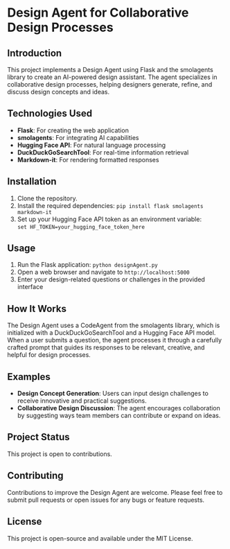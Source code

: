 # Design Agent for Collaborative Design Processes

## Introduction

This project implements a Design Agent using Flask and the smolagents library to create an AI-powered design assistant. The agent specializes in collaborative design processes, helping designers generate, refine, and discuss design concepts and ideas.

## Technologies Used

- **Flask**: For creating the web application
- **smolagents**: For integrating AI capabilities
- **Hugging Face API**: For natural language processing
- **DuckDuckGoSearchTool**: For real-time information retrieval
- **Markdown-it**: For rendering formatted responses

## Installation

1. Clone the repository.
2. Install the required dependencies:
  ```pip install flask smolagents markdown-it```
5. Set up your Hugging Face API token as an environment variable:   
   ```set HF_TOKEN=your_hugging_face_token_here```

## Usage

1. Run the Flask application: ```python designAgent.py```
2. Open a web browser and navigate to `http://localhost:5000`
3. Enter your design-related questions or challenges in the provided interface

## How It Works

The Design Agent uses a CodeAgent from the smolagents library, which is initialized with a DuckDuckGoSearchTool and a Hugging Face API model. When a user submits a question, the agent processes it through a carefully crafted prompt that guides its responses to be relevant, creative, and helpful for design processes.

## Examples

- **Design Concept Generation**: Users can input design challenges to receive innovative and practical suggestions.
- **Collaborative Design Discussion**: The agent encourages collaboration by suggesting ways team members can contribute or expand on ideas.

## Project Status

This project is open to contributions.

## Contributing

Contributions to improve the Design Agent are welcome. Please feel free to submit pull requests or open issues for any bugs or feature requests.

## License

This project is open-source and available under the MIT License.
